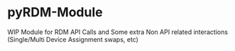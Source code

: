 # pyRDM-Module
WIP Module for RDM API Calls and Some extra Non API related interactions (Single/Multi Device Assignment swaps, etc)
